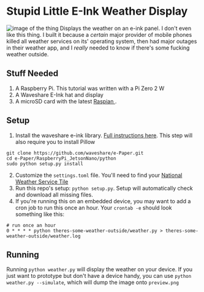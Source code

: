 # Stupid Little E-Ink Weather Display 
![image of the thing](https://pbs.twimg.com/media/Ftm8qT0WABIxj3q?format=jpg&name=small)
Displays the weather on an e-ink panel. 
I don't even like this thing. I built it because a _certain_ major provider of mobile phones killed all weather services on its' operating system, then had major outages in their weather app, and I *really* needed to know if there's some fucking weather outside.

## Stuff Needed
1. A Raspberry Pi. This tutorial was written with a Pi Zero 2 W
2. A Waveshare E-Ink hat and display
3. A microSD card with the latest [ Raspian ](https://www.raspberrypi.com/software/).


## Setup
1. Install the waveshare e-ink library. [Full instructions here](https://www.waveshare.com/wiki/7.5inch_e-Paper_HAT_Manual). This step will also require you to install Pillow
```
git clone https://github.com/waveshare/e-Paper.git
cd e-Paper/RaspberryPi_JetsonNano/python
sudo python setup.py install
```
2. Customize the `settings.toml` file. You'll need to find your [National Weather Service Tile](https://weather-gov.github.io/api/gridpoints)
3. Run this repo's setup: `python setup.py`. Setup will automatically check and download all missing files. 
4. If you're running this on an embedded device, you may want to add a cron job to run this once an hour. Your `crontab -e` should look something like this:
```
# run once an hour
0 * * * * python theres-some-weather-outside/weather.py > theres-some-weather-outside/weather.log
```


## Running
Running `python weather.py` will display the weather on your device.
If you just want to prototype but don't have a device handy, you can use `python weather.py --simulate`, which will dump the image onto `preview.png`